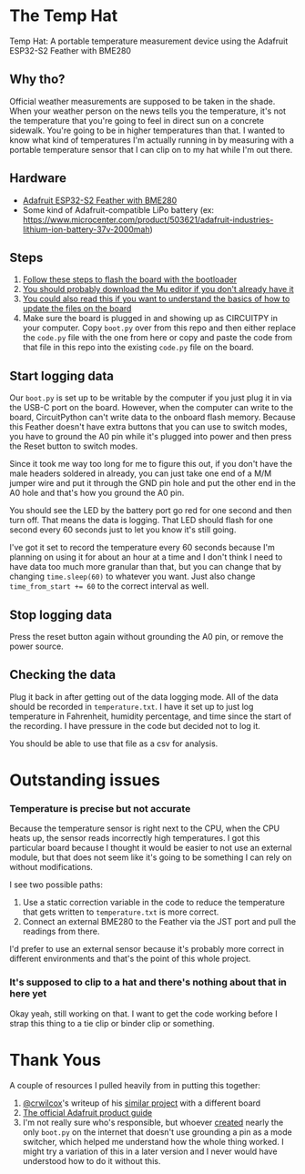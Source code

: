 # The Temp Hat
Temp Hat: A portable temperature measurement device using the Adafruit ESP32-S2 Feather with BME280

## Why tho?

Official weather measurements are supposed to be taken in the shade. When your weather person on the news tells you the temperature, it's not the temperature that you're going to feel in direct sun on a concrete sidewalk. You're going to be in higher temperatures than that. I wanted to know what kind of temperatures I'm actually running in by measuring with a portable temperature sensor that I can clip on to my hat while I'm out there.

## Hardware
* [Adafruit ESP32-S2 Feather with BME280](https://www.adafruit.com/product/5303)
* Some kind of Adafruit-compatible LiPo battery (ex: https://www.microcenter.com/product/503621/adafruit-industries-lithium-ion-battery-37v-2000mah)

## Steps
1. [Follow these steps to flash the board with the bootloader](https://learn.adafruit.com/adafruit-esp32-s2-feather/install-uf2-bootloader)
2. [You should probably download the Mu editor if you don't already have it](https://learn.adafruit.com/adafruit-esp32-s2-feather/installing-mu-editor)
3. [You could also read this if you want to understand the basics of how to update the files on the board](https://learn.adafruit.com/adafruit-esp32-s2-feather/the-circuitpy-drive)
4. Make sure the board is plugged in and showing up as CIRCUITPY in your computer. Copy `boot.py` over from this repo and then either replace the `code.py` file with the one from here or copy and paste the code from that file in this repo into the existing `code.py` file on the board.

## Start logging data
Our `boot.py` is set up to be writable by the computer if you just plug it in via the USB-C port on the board. However, when the computer can write to the board, CircuitPython can't write data to the onboard flash memory. Because this Feather doesn't have extra buttons that you can use to switch modes, you have to ground the A0 pin while it's plugged into power and then press the Reset button to switch modes. 

Since it took me way too long for me to figure this out, if you don't have the male headers soldered in already, you can just take one end of a M/M jumper wire and put it through the GND pin hole and put the other end in the A0 hole and that's how you ground the A0 pin.

You should see the LED by the battery port go red for one second and then turn off. That means the data is logging. That LED should flash for one second every 60 seconds just to let you know it's still going.

I've got it set to record the temperature every 60 seconds because I'm planning on using it for about an hour at a time and I don't think I need to have data too much more granular than that, but you can change that by changing `time.sleep(60)` to whatever you want. Just also change `time_from_start += 60` to the correct interval as well.

## Stop logging data
Press the reset button again without grounding the A0 pin, or remove the power source.

## Checking the data
Plug it back in after getting out of the data logging mode. All of the data should be recorded in `temperature.txt`. I have it set up to just log temperature in Fahrenheit, humidity percentage, and time since the start of the recording. I have pressure in the code but decided not to log it.

You should be able to use that file as a csv for analysis.

# Outstanding issues

### Temperature is precise but not accurate
Because the temperature sensor is right next to the CPU, when the CPU heats up, the sensor reads incorrectly high temperatures. I got this particular board because I thought it would be easier to not use an external module, but that does not seem like it's going to be something I can rely on without modifications.

I see two possible paths:
  1. Use a static correction variable in the code to reduce the temperature that gets written to `temperature.txt` is more correct.
  2. Connect an external BME280 to the Feather via the JST port and pull the readings from there.

I'd prefer to use an external sensor because it's probably more correct in different environments and that's the point of this whole project.

### It's supposed to clip to a hat and there's nothing about that in here yet
Okay yeah, still working on that. I want to get the code working before I strap this thing to a tie clip or binder clip or something.

# Thank Yous

A couple of resources I pulled heavily from in putting this together:
1. [@crwilcox](https://github.com/crwilcox)'s writeup of his [similar project](https://chriswilcox.dev/blog/2020/11/17/Collecting-temperature-data-with-CircuitPython.html) with a different board
2. [The official Adafruit product guide](https://learn.adafruit.com/adafruit-esp32-s2-feather/storage)
3. I'm not really sure who's responsible, but whoever [created](https://github.com/tuupola/circuitpython/blob/master/examples/SDdatalogger/boot.py) nearly the only `boot.py` on the internet that doesn't use grounding a pin as a mode switcher, which helped me understand how the whole thing worked. I might try a variation of this in a later version and I never would have understood how to do it without this.
